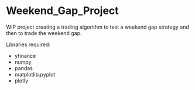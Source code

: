 # Weekend_Gap_Project
WIP project creating a trading algorithm to test a weekend gap strategy and then to trade the weekend gap. 

Libraries required:  
- yfinance
- numpy
- pandas
- matplotlib.pyplot
- plotly
